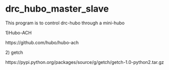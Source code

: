 drc_hubo_master_slave
=====================

<p>This program is to control drc-hubo through a mini-hubo</p>

<p>1)Hubo-ACH</p>
<p>   https://github.com/hubo/hubo-ach</p>

<p>2) getch</p>
<p>   https://pypi.python.org/packages/source/g/getch/getch-1.0-python2.tar.gz</p>
